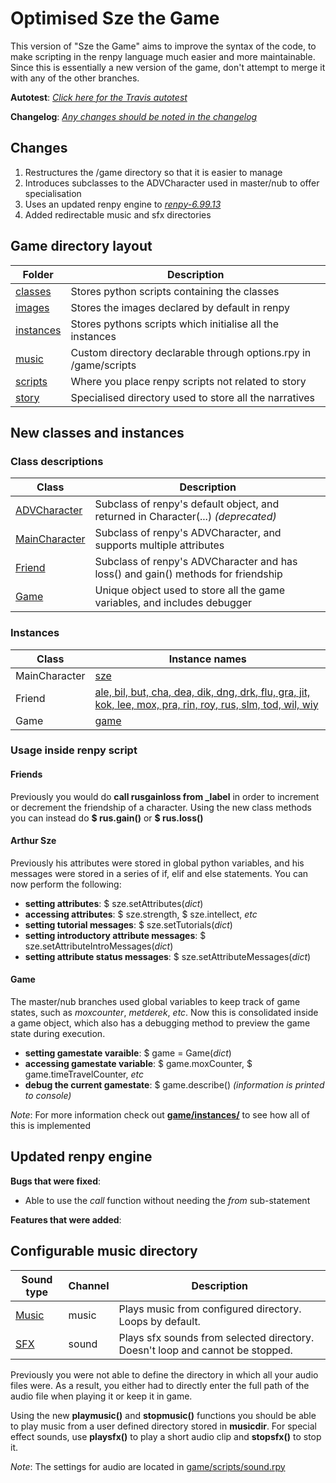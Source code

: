 # Optimised Sze the Game

This version of "Sze the Game" aims to improve the syntax of the code, to make scripting in the renpy language much easier and more maintainable. 
Since this is essentially a new version of the game, don't attempt to merge it with any of the other branches.

**Autotest**: [*Click here for the Travis autotest*](https://travis-ci.org/kfcpaladin/sze-the-game/branches)

**Changelog**: [*Any changes should be noted in the changelog*](./CHANGELOG.md)

## Changes

1. Restructures the /game directory so that it is easier to manage  
2. Introduces subclasses to the ADVCharacter used in master/nub to offer specialisation
3. Uses an updated renpy engine to [*renpy-6.99.13*](https://www.renpy.org/dl/6.99.13/)
4. Added redirectable music and sfx directories

## Game directory layout

| Folder                         | Description                                                       |
| ------------------------------ | ----------------------------------------------------------------- |
| [classes](./game/classes)      | Stores python scripts containing the classes                      |
| [images](./game/images)        | Stores the images declared by default in renpy                    |
| [instances](./game/instances)  | Stores pythons scripts which initialise all the instances         |
| [music](./game/music)          | Custom directory declarable through options.rpy in /game/scripts  |
| [scripts](./game/scripts)      | Where you place renpy scripts not related to story                |
| [story](./game/story)          | Specialised directory used to store all the narratives            |

## New classes and instances
### Class descriptions

| Class                                              | Description                                                                       |
| -------------------------------------------------- | --------------------------------------------------------------------------------- |
| [ADVCharacter](./renpy/character.py#L583)          | Subclass of renpy's default object, and returned in Character(...) *(deprecated)* |
| [MainCharacter](./game/classes/MainCharacter.rpy)  | Subclass of renpy's ADVCharacter, and supports multiple attributes                |
| [Friend](./game/classes/Friend.rpy)                | Subclass of renpy's ADVCharacter and has loss() and gain() methods for friendship |
| [Game](./game/classes/Game.rpy)                    | Unique object used to store all the game variables, and includes debugger         |

### Instances

| Class         | Instance names  |
| ------------- | --------------- |
| MainCharacter | [sze](./game/instances/sze.rpy)  |
| Friend        | [ale, bil, but, cha, dea, dik, dng, drk, flu, gra, jit, kok, lee, mox, pra, rin, roy, rus, slm, tod, wil, wiy](./game/instances/friends.rpy) |
| Game          | [game](./game/instances/game.rpy)|

### Usage inside renpy script

#### Friends
Previously you would do **call rusgainloss from _label** in order to increment or decrement the friendship of a character. Using the new class methods you can instead do **$ rus.gain()** or **$ rus.loss()**

#### Arthur Sze
Previously his attributes were stored in global python variables, and his messages were stored in a series of if, elif and else statements. You can now perform the following:

* **setting attributes**: $ sze.setAttributes(*dict*)
* **accessing attributes**: $ sze.strength, $ sze.intellect, *etc*
* **setting tutorial messages**: $ sze.setTutorials(*dict*)
* **setting introductory attribute messages**: $ sze.setAttributeIntroMessages(*dict*)
* **setting attribute status messages**: $ sze.setAttributeMessages(*dict*)

#### Game
The master/nub branches used global variables to keep track of game states, such as *moxcounter*, *metderek*, *etc*. Now this is consolidated inside a game object, which also has a debugging method to preview the game state during execution. 

* **setting gamestate varaible**: $ game = Game(*dict*)
* **accessing gamestate variable**: $ game.moxCounter, $ game.timeTravelCounter, *etc*
* **debug the current gamestate**: $ game.describe() *(information is printed to console)*

*Note*: For more information check out [**game/instances/**](./game/instances) to see how all of this is implemented

## Updated renpy engine

**Bugs that were fixed**:
* Able to use the *call* function without needing the *from* sub-statement

**Features that were added**:


## Configurable music directory

| Sound type            | Channel | Description                                                                   |
| --------------------- | ------- | ----------------------------------------------------------------------------- |
| [Music](./game/music) | music   | Plays music from configured directory. Loops by default.                      |
| [SFX](./game/sfx)     | sound   | Plays sfx sounds from selected directory. Doesn't loop and cannot be stopped. |

Previously you were not able to define the directory in which all your audio files were. As a result, you either had to directly enter the full path of the audio file when playing it or keep it in game.

Using the new **playmusic()** and **stopmusic()** functions you should be able to play music from a user defined directory stored in **musicdir**.
For special effect sounds, use **playsfx()** to play a short audio clip and **stopsfx()** to stop it.

*Note*: The settings for audio are located in [game/scripts/sound.rpy](./game/scripts/sound.rpy)
